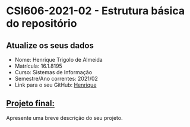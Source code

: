 # **CSI606-2021-02 - Estrutura básica do repositório**

## Atualize os seus dados

- Nome: Henrique Trigolo de Almeida
- Matrícula: 16.1.8195
- Curso: Sistemas de Informação
- Semestre/Ano correntes: 2021/02
- Link para o seu GitHub: [Henrique](https://github.com/HenriqueTrigolo)

## [Projeto final:](./Projeto/README.md)

Apresente uma breve descrição do seu projeto.

